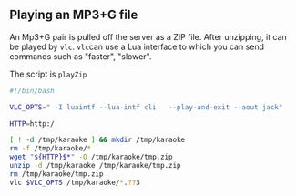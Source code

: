 
##  Playing an MP3+G file 


An Mp3+G pair is pulled off the server as a ZIP file.
After unzipping, it can be played by `vlc`. `vlc`can use a Lua interface to which you
can send commands such as "faster", "slower".


The script is `playZip`

```sh
#!/bin/bash

VLC_OPTS=" -I luaintf --lua-intf cli   --play-and-exit --aout jack"

HTTP=http:/

[ ! -d /tmp/karaoke ] && mkdir /tmp/karaoke
rm -f /tmp/karaoke/*
wget "${HTTP}$*" -O /tmp/karaoke/tmp.zip
unzip -d /tmp/karaoke /tmp/karaoke/tmp.zip
rm /tmp/karaoke/tmp.zip
vlc $VLC_OPTS /tmp/karaoke/*.??3
```



